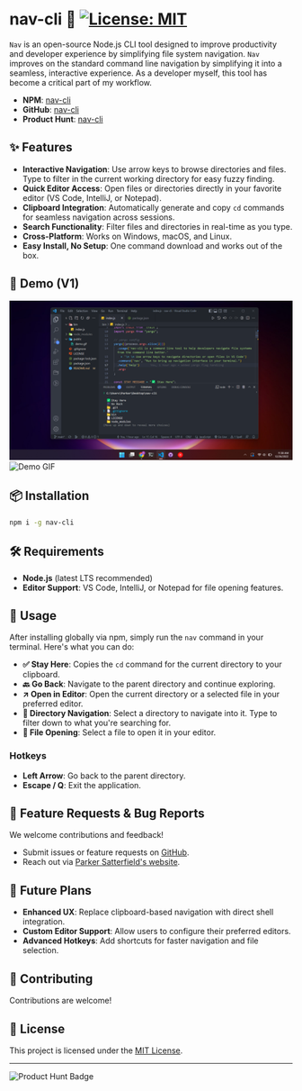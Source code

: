 # nav-cli  🚀 [![License: MIT](https://img.shields.io/badge/License-MIT-yellow.svg)](https://opensource.org/licenses/MIT)

`Nav` is an open-source Node.js CLI tool designed to improve productivity and developer experience by simplifying file system navigation. `Nav` improves on the standard command line navigation by simplifying it into a seamless, interactive experience. As a developer myself, this tool has become a critical part of my workflow.

- **NPM**: [nav-cli](https://www.npmjs.com/package/nav-cli)  
- **GitHub**: [nav-cli](https://github.com/parkersatterfield/nav-cli)  
- **Product Hunt**: [nav-cli](https://www.producthunt.com/posts/nav-cli)  


## ✨ Features
- **Interactive Navigation**: Use arrow keys to browse directories and files. Type to filter in the current working directory for easy fuzzy finding. 
- **Quick Editor Access**: Open files or directories directly in your favorite editor (VS Code, IntelliJ, or Notepad).
- **Clipboard Integration**: Automatically generate and copy `cd` commands for seamless navigation across sessions.
- **Search Functionality**: Filter files and directories in real-time as you type.
- **Cross-Platform**: Works on Windows, macOS, and Linux. 
- **Easy Install, No Setup**: One command download and works out of the box.


## 🎥 Demo (V1)
![Demo Screenshot](https://github.com/parkersatterfield/nav-cli/blob/main/public/screenshot1.png?raw=true)  
![Demo GIF](https://github.com/parkersatterfield/nav-cli/blob/main/public/demo.gif?raw=true)


## 📦 Installation
```bash
npm i -g nav-cli
```


## 🛠️ Requirements
- **Node.js** (latest LTS recommended)  
- **Editor Support**: VS Code, IntelliJ, or Notepad for file opening features.


## 🚀 Usage
After installing globally via npm, simply run the `nav` command in your terminal. Here's what you can do:

- **✅ Stay Here**: Copies the `cd` command for the current directory to your clipboard.
- **🔙 Go Back**: Navigate to the parent directory and continue exploring.  
- **↗️ Open in Editor**: Open the current directory or a selected file in your preferred editor.
- **📁 Directory Navigation**: Select a directory to navigate into it. Type to filter down to what you're searching for.
- **📄 File Opening**: Select a file to open it in your editor. 

### Hotkeys
- **Left Arrow**: Go back to the parent directory.  
- **Escape / Q**: Exit the application.  


## 🐛 Feature Requests & Bug Reports
We welcome contributions and feedback!  
- Submit issues or feature requests on [GitHub](https://github.com/parkersatterfield/nav-cli/issues).  
- Reach out via [Parker Satterfield's website](https://www.parkersatterfield.com/contact).  


## 🔮 Future Plans
- **Enhanced UX**: Replace clipboard-based navigation with direct shell integration.
- **Custom Editor Support**: Allow users to configure their preferred editors.
- **Advanced Hotkeys**: Add shortcuts for faster navigation and file selection.


## 🤝 Contributing
Contributions are welcome!


## 📜 License
This project is licensed under the [MIT License](https://opensource.org/licenses/MIT).  

---

![Product Hunt Badge](https://api.producthunt.com/widgets/embed-image/v1/featured.svg?post_id=372606&theme=light)
